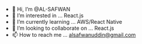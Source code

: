 - 👋 Hi, I’m @AL-SAFWAN
- 👀 I’m interested in ... React.js
- 🌱 I’m currently learning ... AWS/React Native
- 💞️ I’m looking to collaborate on ... React.js
- 📫 How to reach me ... alsafwanuddin@gmail.com

<!---
AL-SAFWAN/AL-SAFWAN is a ✨ special ✨ repository because its `README.md` (this file) appears on your GitHub profile.
You can click the Preview link to take a look at your changes.
--->
